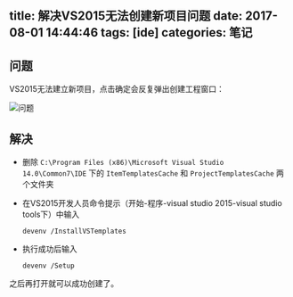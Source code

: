 title: 解决VS2015无法创建新项目问题
date: 2017-08-01 14:44:46
tags: [ide]
categories: 笔记
---

## 问题



VS2015无法建立新项目，点击确定会反复弹出创建工程窗口：


![问题](https://i.stack.imgur.com/KxC49.gif)


## 解决



- 删除 `C:\Program Files (x86)\Microsoft Visual Studio 14.0\Common7\IDE` 下的 `ItemTemplatesCache` 和 `ProjectTemplatesCache` 两个文件夹

- 在VS2015开发人员命令提示（开始-程序-visual studio 2015-visual studio tools下）中输入

    ``` 
    devenv /InstallVSTemplates 
    ```

- 执行成功后输入

    ``` 
    devenv /Setup
    ```

之后再打开就可以成功创建了。